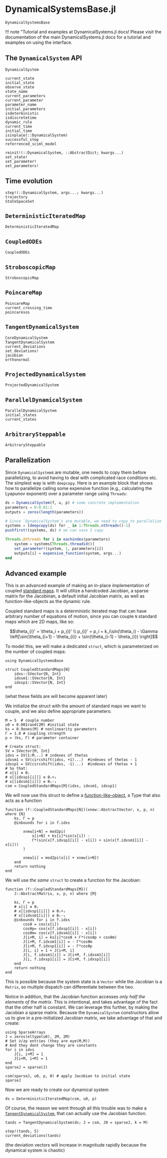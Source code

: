 # DynamicalSystemsBase.jl

```@docs
DynamicalSystemsBase
```

!!! note "Tutorial and examples at DynamicalSystems.jl docs!
    Please visit the documentation of the main DynamicalSystems.jl docs for a tutorial and examples on using the interface.

## The `DynamicalSystem` API

```@docs
DynamicalSystem
```

```@docs
current_state
initial_state
observe_state
state_name
current_parameters
current_parameter
parameter_name
initial_parameters
isdeterministic
isdiscretetime
dynamic_rule
current_time
initial_time
isinplace(::DynamicalSystem)
successful_step
referrenced_sciml_model
```

```@docs
reinit!(::DynamicalSystem, ::AbstractDict; kwargs...)
set_state!
set_parameter!
set_parameters!
```

## Time evolution
```@docs
step!(::DynamicalSystem, args...; kwargs...)
trajectory
StateSpaceSet
```

## `DeterministicIteratedMap`
```@docs
DeterministicIteratedMap
```

## `CoupledODEs`
```@docs
CoupledODEs
```

## `StroboscopicMap`
```@docs
StroboscopicMap
```

## `PoincareMap`
```@docs
PoincareMap
current_crossing_time
poincaresos
```

## `TangentDynamicalSystem`
```@docs
CoreDynamicalSystem
TangentDynamicalSystem
current_deviations
set_deviations!
jacobian
orthonormal
```

## `ProjectedDynamicalSystem`
```@docs
ProjectedDynamicalSystem
```

## `ParallelDynamicalSystem`
```@docs
ParallelDynamicalSystem
initial_states
current_states
```

## `ArbitrarySteppable`
```@docs
ArbitrarySteppable
```

## Parallelization

Since `DynamicalSystem`s are mutable, one needs to copy them before parallelizing, to avoid having to deal with complicated race conditions etc. The simplest way is with `deepcopy`. Here is an example block that shows how to parallelize calling some expensive function (e.g., calculating the Lyapunov exponent) over a parameter range using `Threads`:

```julia
ds = DynamicalSystem(f, u, p) # some concrete implementation
parameters = 0:0.01:1
outputs = zeros(length(parameters))

# Since `DynamicalSystem`s are mutable, we need to copy to parallelize
systems = [deepcopy(ds) for _ in 1:Threads.nthreads()-1]
pushfirst!(systems, ds) # we can save 1 copy

Threads.@threads for i in eachindex(parameters)
    system = systems[Threads.threadid()]
    set_parameter!(system, 1, parameters[i])
    outputs[i] = expensive_function(system, args...)
end
```

## Advanced example

This is an advanced example of making an in-place implementation of coupled [standard maps](https://en.wikipedia.org/wiki/Standard_map). It will utilize a handcoded Jacobian, a sparse matrix for the Jacobinan, a default initial Jacobian matrix, as well as function-like-objects as the dynamic rule.

Coupled standard maps is a deterministic iterated map that can have arbitrary number of equations of motion, since you can couple `N` standard maps which are 2D maps, like so:

```math
\theta_{i}' = \theta_i + p_{i}' \\
p_{i}' = p_i + k_i\sin(\theta_i) - \Gamma \left[\sin(\theta_{i+1} - \theta_{i}) + \sin(\theta_{i-1} - \theta_{i}) \right]
```

To model this, we will make a dedicated `struct`, which is parameterized on the
number of coupled maps:

```@example MAIN
using DynamicalSystemsBase

struct CoupledStandardMaps{N}
    idxs::SVector{N, Int}
    idxsm1::SVector{N, Int}
    idxsp1::SVector{N, Int}
end
```

(what these fields are will become apparent later)

We initialize the struct with the amount of standard maps we want to couple,
and we also define appropriate parameters:

```@example MAIN
M = 5  # couple number
u0 = 0.001rand(2M) #initial state
ks = 0.9ones(M) # nonlinearity parameters
Γ = 1.0 # coupling strength
p = (ks, Γ) # parameter container

# Create struct:
SV = SVector{M, Int}
idxs = SV(1:M...) # indexes of thetas
idxsm1 = SV(circshift(idxs, +1)...)  #indexes of thetas - 1
idxsp1 = SV(circshift(idxs, -1)...)  #indexes of thetas + 1
# So that:
# x[i] ≡ θᵢ
# x[[idxsp1[i]]] ≡ θᵢ+₁
# x[[idxsm1[i]]] ≡ θᵢ-₁
csm = CoupledStandardMaps{M}(idxs, idxsm1, idxsp1)
```

We will now use this struct to define a [function-like-object](https://docs.julialang.org/en/v1/manual/methods/#Function-like-objects), a Type that also acts as a function

```@example MAIN
function (f::CoupledStandardMaps{N})(xnew::AbstractVector, x, p, n) where {N}
    ks, Γ = p
    @inbounds for i in f.idxs

        xnew[i+N] = mod2pi(
            x[i+N] + ks[i]*sin(x[i]) -
            Γ*(sin(x[f.idxsp1[i]] - x[i]) + sin(x[f.idxsm1[i]] - x[i]))
        )

        xnew[i] = mod2pi(x[i] + xnew[i+N])
    end
    return nothing
end
```

We will use *the same* `struct` to create a function for the Jacobian:

```@example MAIN
function (f::CoupledStandardMaps{M})(
    J::AbstractMatrix, x, p, n) where {M}

    ks, Γ = p
    # x[i] ≡ θᵢ
    # x[[idxsp1[i]]] ≡ θᵢ+₁
    # x[[idxsm1[i]]] ≡ θᵢ-₁
    @inbounds for i in f.idxs
        cosθ = cos(x[i])
        cosθp= cos(x[f.idxsp1[i]] - x[i])
        cosθm= cos(x[f.idxsm1[i]] - x[i])
        J[i+M, i] = ks[i]*cosθ + Γ*(cosθp + cosθm)
        J[i+M, f.idxsm1[i]] = - Γ*cosθm
        J[i+M, f.idxsp1[i]] = - Γ*cosθp
        J[i, i] = 1 + J[i+M, i]
        J[i, f.idxsm1[i]] = J[i+M, f.idxsm1[i]]
        J[i, f.idxsp1[i]] = J[i+M, f.idxsp1[i]]
    end
    return nothing
end
```

This is possible because the system state is a `Vector` while the Jacobian is a `Matrix`, so multiple dispatch can differentiate between the two.

Notice in addition, that the Jacobian function accesses *only half the elements of the matrix*. This is intentional, and takes advantage of the fact that the
other half is constant. We can leverage this further, by making the Jacobian a sparse matrix. Because the `DynamicalSystem` constructors allow us to give in a pre-initialized Jacobian matrix, we take advantage of that and create:
```@example MAIN
using SparseArrays
J = zeros(eltype(u0), 2M, 2M)
# Set ∂/∂p entries (they are eye(M,M))
# And they dont change they are constants
for i in idxs
    J[i, i+M] = 1
    J[i+M, i+M] = 1
end
sparseJ = sparse(J)

csm(sparseJ, u0, p, 0) # apply Jacobian to initial state
sparseJ
```

Now we are ready to create our dynamical system

```@example MAIN
ds = DeterministicIteratedMap(csm, u0, p)
```

Of course, the reason we went through all this trouble was to make a [`TangentDynamicalSystem`](@ref), that can actually use the Jacobian function.

```@example MAIN
tands = TangentDynamicalSystem(ds; J = csm, J0 = sparseJ, k = M)
```

```@example MAIN
step!(tands, 5)
current_deviations(tands)
```

(the deviation vectors will increase in magnitude rapidly because the dynamical system is chaotic)
